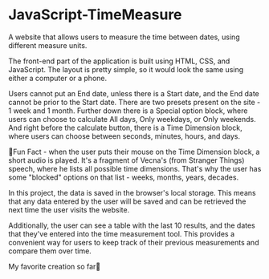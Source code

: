# JavaScript-TimeMeasure

A website that allows users to measure the time between dates, using different measure units.

The front-end part of the application is built using HTML, CSS, and JavaScript. The layout is pretty simple, so it would look the same using either a computer or a phone. 

Users cannot put an End date, unless there is a Start date, and the End date cannot be prior to the Start date. There are two presets present on the site - 1 week and 1 month. Further down there is a Special option block, where users can choose to calculate All days, Only weekdays, or Only weekends. And right before the calculate button, there is a Time Dimension block, where users can choose between seconds, minutes, hours, and days.

🎈Fun Fact - when the user puts their mouse on the Time Dimension block, a short audio is played. It's a fragment of Vecna's (from Stranger Things) speech, where he lists all possible time dimensions. That's why the user has some "blocked" options on that list - weeks, months, years, decades.

In this project, the data is saved in the browser's local storage. This means that any data entered by the user will be saved and can be retrieved the next time the user visits the website.

Additionally, the user can see a table with the last 10 results, and the dates that they've entered into the time measurement tool. This provides a convenient way for users to keep track of their previous measurements and compare them over time.

My favorite creation so far🌹
